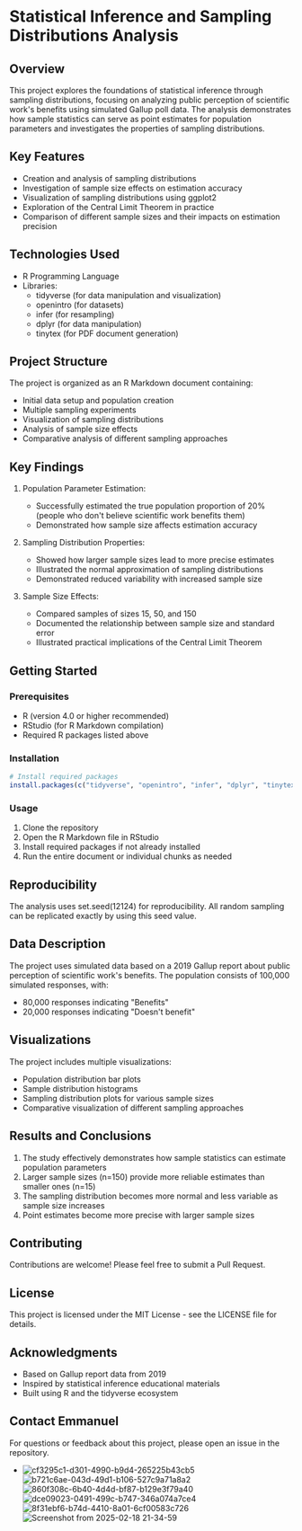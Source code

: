 # Statistical Inference and Sampling Distributions Analysis

## Overview
This project explores the foundations of statistical inference through sampling distributions, focusing on analyzing public perception of scientific work's benefits using simulated Gallup poll data. The analysis demonstrates how sample statistics can serve as point estimates for population parameters and investigates the properties of sampling distributions.

## Key Features
- Creation and analysis of sampling distributions
- Investigation of sample size effects on estimation accuracy
- Visualization of sampling distributions using ggplot2
- Exploration of the Central Limit Theorem in practice
- Comparison of different sample sizes and their impacts on estimation precision

## Technologies Used
- R Programming Language
- Libraries:
  - tidyverse (for data manipulation and visualization)
  - openintro (for datasets)
  - infer (for resampling)
  - dplyr (for data manipulation)
  - tinytex (for PDF document generation)

## Project Structure
The project is organized as an R Markdown document containing:
- Initial data setup and population creation
- Multiple sampling experiments
- Visualization of sampling distributions
- Analysis of sample size effects
- Comparative analysis of different sampling approaches

## Key Findings
1. Population Parameter Estimation:
   - Successfully estimated the true population proportion of 20% (people who don't believe scientific work benefits them)
   - Demonstrated how sample size affects estimation accuracy

2. Sampling Distribution Properties:
   - Showed how larger sample sizes lead to more precise estimates
   - Illustrated the normal approximation of sampling distributions
   - Demonstrated reduced variability with increased sample size

3. Sample Size Effects:
   - Compared samples of sizes 15, 50, and 150
   - Documented the relationship between sample size and standard error
   - Illustrated practical implications of the Central Limit Theorem

## Getting Started

### Prerequisites
- R (version 4.0 or higher recommended)
- RStudio (for R Markdown compilation)
- Required R packages listed above

### Installation
```R
# Install required packages
install.packages(c("tidyverse", "openintro", "infer", "dplyr", "tinytex"))
```

### Usage
1. Clone the repository
2. Open the R Markdown file in RStudio
3. Install required packages if not already installed
4. Run the entire document or individual chunks as needed

## Reproducibility
The analysis uses set.seed(12124) for reproducibility. All random sampling can be replicated exactly by using this seed value.

## Data Description
The project uses simulated data based on a 2019 Gallup report about public perception of scientific work's benefits. The population consists of 100,000 simulated responses, with:
- 80,000 responses indicating "Benefits"
- 20,000 responses indicating "Doesn't benefit"

## Visualizations
The project includes multiple visualizations:
- Population distribution bar plots
- Sample distribution histograms
- Sampling distribution plots for various sample sizes
- Comparative visualization of different sampling approaches

## Results and Conclusions
1. The study effectively demonstrates how sample statistics can estimate population parameters
2. Larger sample sizes (n=150) provide more reliable estimates than smaller ones (n=15)
3. The sampling distribution becomes more normal and less variable as sample size increases
4. Point estimates become more precise with larger sample sizes

## Contributing
Contributions are welcome! Please feel free to submit a Pull Request.

## License
This project is licensed under the MIT License - see the LICENSE file for details.

## Acknowledgments
- Based on Gallup report data from 2019
- Inspired by statistical inference educational materials
- Built using R and the tidyverse ecosystem

## Contact Emmanuel
For questions or feedback about this project, please open an issue in the repository.
- ![cf3295c1-d301-4990-b9d4-265225b43cb5](https://github.com/user-attachments/assets/1cb35e99-201a-438d-83f3-c7f69021748b)
![b721c6ae-043d-49d1-b106-527c9a71a8a2](https://github.com/user-attachments/assets/0b0574aa-89c9-4fdb-86aa-3a501e32224b)
![860f308c-6b40-4d4d-bf87-b129e3f79a40](https://github.com/user-attachments/assets/44b71c96-505d-4f76-b7aa-f5d5eb7b8e10)
![dce09023-0491-499c-b747-346a074a7ce4](https://github.com/user-attachments/assets/dbfaf0b1-7472-41fd-8898-90181af529a4)
![8f31ebf6-b74d-4410-8a01-6cf00583c726](https://github.com/user-attachments/assets/a5d47ea7-1aff-4f13-b372-c8ab2dacebb5)
![Screenshot from 2025-02-18 21-34-59](https://github.com/user-attachments/assets/767392ac-a101-4375-96d3-363e23fb7ee5)
